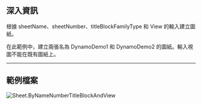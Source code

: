 ## 深入資訊
根據 sheetName、sheetNumber、titleBlockFamilyType 和 View 的輸入建立圖紙。

在此範例中，建立兩張名為 DynamoDemo1 和 DynamoDemo2 的圖紙。輸入視圖不能在既有圖紙上。

___
## 範例檔案

![Sheet.ByNameNumberTitleBlockAndView](./Revit.Elements.Views.Sheet.ByNameNumberTitleBlockAndView_img.jpg)
